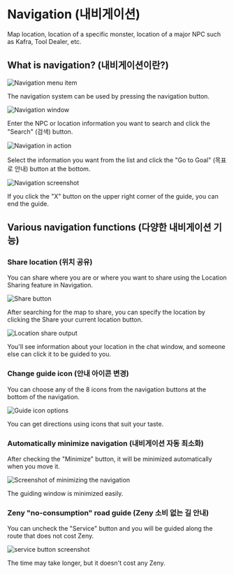 # Navigation (내비게이션)

Map location, location of a specific monster, location of a major NPC such as Kafra, Tool Dealer, etc.

## What is navigation? (내비게이션이란?)

![Navigation menu item](http://imgc7.gnjoy.com/games/roz/web/images/game_info/img_game_introduction_system6_1.jpg)

The navigation system can be used by pressing the navigation button.

![Navigation window](http://imgc7.gnjoy.com/games/roz/web/images/game_info/img_game_introduction_system6_2.jpg)

Enter the NPC or location information you want to search and click the "Search" (검색) button.

![Navigation in action](http://imgc7.gnjoy.com/games/roz/web/images/game_info/img_game_introduction_system6_3.jpg)

Select the information you want from the list and click the "Go to Goal" (목표로 안내) button at the bottom.

![Navigation screenshot](http://imgc7.gnjoy.com/games/roz/web/images/game_info/img_game_introduction_system6_4.jpg)

If you click the "X" button on the upper right corner of the guide, you can end the guide.

## Various navigation functions (다양한 내비게이션 기능)

### Share location (위치 공유)

You can share where you are or where you want to share using the Location Sharing feature in Navigation.

![Share button](http://imgc7.gnjoy.com/games/roz/web/images/game_info/img_game_introduction_system6_5.jpg)

After searching for the map to share, you can specify the location by clicking the Share your current location button.

![Location share output](http://imgc7.gnjoy.com/games/roz/web/images/game_info/img_game_introduction_system6_6.jpg)

You'll see information about your location in the chat window, and someone else can click it to be guided to you.

### Change guide icon (안내 아이콘 변경)

You can choose any of the 8 icons from the navigation buttons at the bottom of the navigation.

![Guide icon options](http://imgc7.gnjoy.com/games/roz/web/images/game_info/img_game_introduction_system6_7.jpg)

You can get directions using icons that suit your taste.

### Automatically minimize navigation (내비게이션 자동 최소화)

After checking the "Minimize" button, it will be minimized automatically when you move it.

![Screenshot of minimizing the navigation](http://imgc7.gnjoy.com/games/roz/web/images/game_info/img_game_introduction_system6_8.jpg)

The guiding window is minimized easily.

### Zeny "no-consumption" road guide (Zeny 소비 없는 길 안내)

You can uncheck the "Service" button and you will be guided along the route that does not cost Zeny.

![service button screenshot](http://imgc7.gnjoy.com/games/roz/web/images/game_info/img_game_introduction_system6_9.jpg)

The time may take longer, but it doesn't cost any Zeny.
